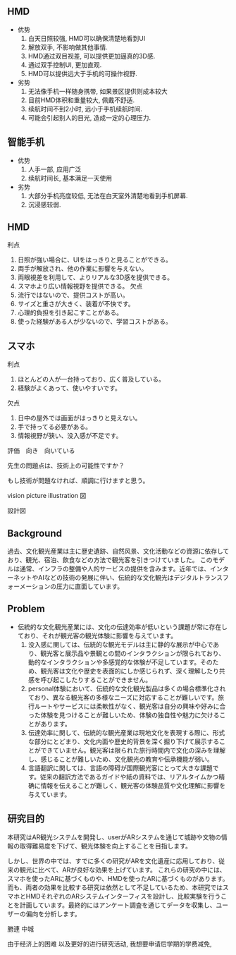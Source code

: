 

## HMD
  - 优势
    1. 白天日照较强, HMD可以确保清楚地看到UI
    2. 解放双手, 不影响做其他事情.
    3. HMD通过双目视差, 可以提供更加逼真的3D感.
    4. 通过双手控制UI, 更加直观.
    5. HMD可以提供远大于手机的可操作视野.
  - 劣势
    1. 无法像手机一样随身携带, 如果景区提供则成本较大
    2. 目前HMD体积和重量较大, 佩戴不舒适.
    3. 续航时间不到2小时, 远小于手机续航时间.
    4. 可能会引起别人的目光, 造成一定的心理压力.

## 智能手机
  - 优势
    1. 人手一部, 应用广泛
    2. 续航时间长, 基本满足一天使用
  - 劣势
    1. 大部分手机亮度较低, 无法在白天室外清楚地看到手机屏幕.
    2. 沉浸感较弱.





## HMD
利点
1. 日照が強い場合に、UIをはっきりと見ることができる。
2. 両手が解放され、他の作業に影響を与えない。
3. 両眼視差を利用して、よりリアルな3D感を提供できる。
4. スマホより広い情報視野を提供できる。
欠点
1. 流行ではないので、提供コストが高い。
2. サイズと重さが大きく、装着が不快です。
3. 心理的負担を引き起こすことがある。
4. 使った経験がある人が少ないので、学習コストがある。

## スマホ
利点
1. ほとんどの人が一台持っており、広く普及している。
2. 経験がよくあって、使いやすいです。

欠点
1. 日中の屋外では画面がはっきりと見えない。
2. 手で持ってる必要がある。
3. 情報視野が狭い、没入感が不足です。

評価　向き　向いている　

先生の問題点は、技術上の可能性ですか？

もし技術が問題なければ、順調に行けますと思う。

vision picture illustration 図

設計図





## Background
過去、文化観光産業は主に歴史遺跡、自然风景、文化活動などの資源に依存しており、観光、宿泊、飲食などの方法で観光客を引きつけていました。
このモデルは通常、インフラの整備や人的サービスの提供を含みます。近年では、インターネットやAIなどの技術の発展に伴い、伝統的な文化観光はデジタルトランスフォーメーションの圧力に直面しています。

## Problem
- 伝統的な文化観光産業には、文化の伝達効率が低いという課題が常に存在しており、それが観光客の観光体験に影響を与えています。
  1. 没入感に関しては、伝統的な観光モデルは主に静的な展示が中心であり、観光客と展示品や景観との間のインタラクションが限られており、動的なインタラクションや多感覚的な体験が不足しています。そのため、観光客は文化や歴史を表面的にしか感じられず、深く理解したり共感を呼び起こしたりすることができません。
  2. personal体験において、伝統的な文化観光製品は多くの場合標準化されており、異なる観光客の多様なニーズに対応することが難しいです。旅行ルートやサービスには柔軟性がなく、観光客は自分の興味や好みに合った体験を見つけることが難しいため、体験の独自性や魅力に欠けることがあります。
  3. 伝達効率に関して、伝統的な観光産業は現地文化を表現する際に、形式な部分にとどまり、文化内面や歴史的背景を深く掘り下げて展示することができていません。観光客は限られた旅行時間内で文化の深みを理解し、感じることが難しいため、文化観光の教育や伝承機能が弱い。
  4. 言語翻訳に関しては、言語の障碍が国際観光客にとって大きな課題です。従来の翻訳方法であるガイドや紙の資料では、リアルタイムかつ精确に情報を伝えることが難しく、観光客の体験品質や文化理解に影響を与えています。

## 研究目的
本研究はAR観光システムを開発し、userがARシステムを通じて城跡や文物の情報の取得難易度を下げて、観光体験を向上することを目指します。

しかし、世界の中では、すでに多くの研究がARを文化遺産に応用しており、従来の観光に比べて、ARが良好な効果を上げています。
これらの研究の中には、スマホを使ったARに基づくものや、HMDを使ったARに基づくものがあります。
而も、両者の効果を比較する研究は依然として不足しているため、本研究ではスマホとHMDそれぞれのARシステムインターフィスを設計し、比較実験を行うことを計画しています。最終的にはアンケート調査を通じてデータを収集し、ユーザーの偏向を分析します。

勝連
中城




由于经济上的困难
以及更好的进行研究活动, 我想要申请后学期的学费减免, 



